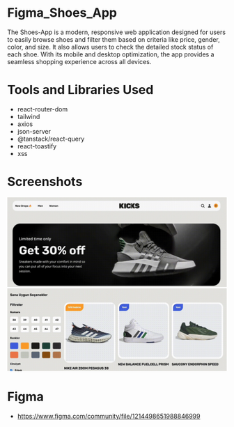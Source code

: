 # Figma_Shoes_App

The Shoes-App is a modern, responsive web application designed for users to easily browse shoes and filter them based on criteria like price, gender, color, and size. It also allows users to check the detailed stock status of each shoe. With its mobile and desktop optimization, the app provides a seamless shopping experience across all devices.

# Tools and Libraries Used

- react-router-dom
- tailwind
- axios
- json-server
- @tanstack/react-query
- react-toastify
- xss

# Screenshots

![](1.jpg)
![](2.jpg)

# Figma

- https://www.figma.com/community/file/1214498651988846999
